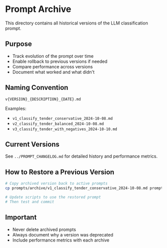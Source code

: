 # Prompt Archive

This directory contains all historical versions of the LLM classification prompt.

## Purpose

- Track evolution of the prompt over time
- Enable rollback to previous versions if needed
- Compare performance across versions
- Document what worked and what didn't

## Naming Convention

```
v{VERSION}_{DESCRIPTION}_{DATE}.md
```

Examples:
- `v1_classify_tender_conservative_2024-10-08.md`
- `v2_classify_tender_balanced_2024-10-08.md`
- `v3_classify_tender_with_negatives_2024-10-10.md`

## Current Versions

See `../PROMPT_CHANGELOG.md` for detailed history and performance metrics.

## How to Restore a Previous Version

```bash
# Copy archived version back to active prompts
cp prompts/archive/v1_classify_tender_conservative_2024-10-08.md prompts/classify_tender.md

# Update scripts to use the restored prompt
# Then test and commit
```

## Important

- Never delete archived prompts
- Always document why a version was deprecated
- Include performance metrics with each archive

